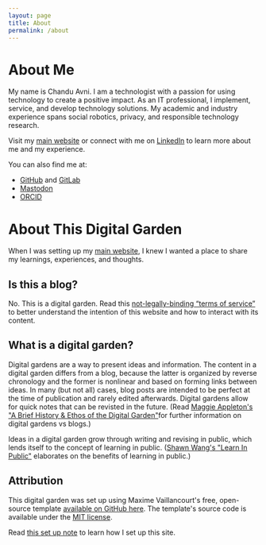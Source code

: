 ```yaml
---
layout: page
title: About
permalink: /about
---
```


# About Me
My name is Chandu Avni. I am a technologist with a passion for using technology to create a positive impact. As an IT professional, I implement, service, and develop technology solutions. My academic and industry experience spans social robotics, privacy, and responsible technology research. 

Visit my [main website](https://chanduavni.com/) or connect with me on [LinkedIn](https://linkedin.com/in/chanduavni) to learn more about me and my experience.

You can also find me at:
- [GitHub](https://github.com/ch4ndua) and [GitLab](https://gitlab.com/ch4ndua)
- [Mastodon](https://mastodon.social/@chandua)
- [ORCID](https://orcid.org/0009-0004-8746-1834)

# About This Digital Garden
When I was setting up my [main website](https://chanduavni.com/), I knew I wanted a place to share my learnings, experiences, and thoughts.

## Is this a blog?
No. This is a digital garden. Read this [not-legally-binding “terms of service”](/digital-garden-tos) to better understand the intention of this website and how to interact with its content.

## What is a digital garden?
Digital gardens are a way to present ideas and information. The content in a digital garden differs from a blog, because the latter is organized by reverse chronology and the former is nonlinear and based on forming links between ideas. In many (but not all) cases, blog posts are intended to be perfect at the time of publication and rarely edited afterwards. Digital gardens allow for quick notes that can be revisted in the future. (Read [Maggie Appleton's "A Brief History & Ethos of the Digital Garden"](https://maggieappleton.com/garden-history)for further information on digital gardens vs blogs.) 

Ideas in a digital garden grow through writing and revising in public, which lends itself to the concept of learning in public. ([Shawn Wang's "Learn In Public"](https://www.swyx.io/learn-in-public) elaborates on the benefits of learning in public.) 

## Attribution
This digital garden was set up using Maxime Vaillancourt's free, open-source template [available on GitHub here](https://github.com/maximevaillancourt/digital-garden-jekyll-template). The template's source code is available under the [MIT license](https://notes.chanduavni.com/template-license).

Read [this set up note](digital-garden-set-up) to learn how I set up this site.